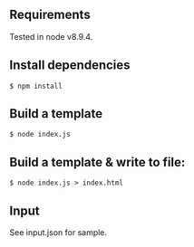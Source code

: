 ## Requirements

Tested in node v8.9.4.

## Install dependencies

```
$ npm install
```

## Build a template

```
$ node index.js
```

## Build a template & write to file:

```
$ node index.js > index.html
```

## Input

See input.json for sample.
